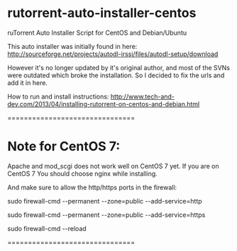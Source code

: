 rutorrent-auto-installer-centos
===============================

ruTorrent Auto Installer Script for CentOS and Debian/Ubuntu

This auto installer was initially found in here:
http://sourceforge.net/projects/autodl-irssi/files/autodl-setup/download

However it's no longer updated by it's original author, and most of the SVNs were outdated which broke the installation.
So I decided to fix the urls and add it in here.

How to run and install instructions:
http://www.tech-and-dev.com/2013/04/installing-rutorrent-on-centos-and-debian.html

===============================

Note for CentOS 7:
==================
Apache and mod_scgi does not work well on CentOS 7 yet. If you are on CentOS 7 You should choose nginx while installing.

And make sure to allow the http/https ports in the firewall:

sudo firewall-cmd --permanent --zone=public --add-service=http

sudo firewall-cmd --permanent --zone=public --add-service=https

sudo firewall-cmd --reload

===============================
